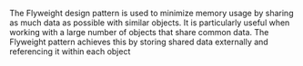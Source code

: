 The Flyweight design pattern is used to minimize memory usage by sharing as much data as possible with similar objects.
It is particularly useful when working with a large number of objects that share common data. The Flyweight pattern
achieves this by storing shared data externally and referencing it within each object
